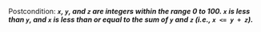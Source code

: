Postcondition: ***`x`, `y`, and `z` are integers within the range 0 to 100. `x` is less than `y`, and `x` is less than or equal to the sum of `y` and `z` (i.e., `x <= y + z`).***